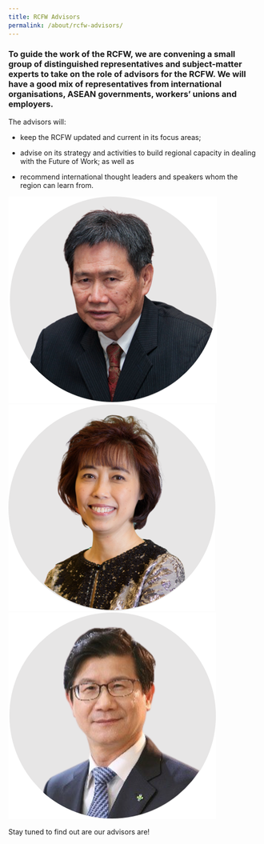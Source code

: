 ```yaml
---
title: RCFW Advisors
permalink: /about/rcfw-advisors/
---
```

### To guide the work of the RCFW, we are convening a small group of distinguished representatives and subject-matter experts to take on the role of advisors for the RCFW. We will have a good mix of representatives from international organisations, ASEAN governments, workers’ unions and employers.

The advisors will:

- keep the RCFW updated and current in its focus areas;

- advise on its strategy and activities to build regional capacity in dealing with the Future of Work; as well as

- recommend international thought leaders and speakers whom the region can learn from.

<div>
	<div class="row is-multiline">
		<div class="col is-one-third-desktop is-one-third-tablet">
			<a href="rcfw-advisors/CV-of-President-Mary-Liew-as-of-Sept-2020.pdf"><img src="/images/rcfw-advisors/dato-lim-jock-hoi-final.png" alt="Dato Lim Jock Hoi"></a>
		</div>
		<div class="col is-one-third-desktop is-one-third-tablet">
			<a href="/rcfw-advisors/CV-of-President-Mary-Liew-as-of-Sept-2020.pdf"><img src="/images/rcfw-advisors/mary-liew-final.png" alt="Ms Mary Liew"></a>
		</div>
		<div class="col is-one-third-desktop is-one-third-tablet">
			<a href="/rcfw-advisors/CV-of-Dr-Park-Doo-Yong-as-of-Sept-2020.pdf"><img src="/images/rcfw-advisors/dr-park-doo-yong-final.png" alt="Dr Park Doo Yong"></a>
		</div>
	</div>
</div>

Stay tuned to find out are our advisors are!
